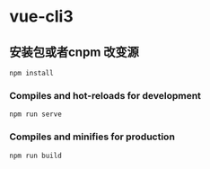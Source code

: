 # vue-cli3

## 安装包或者cnpm 改变源
```
npm install
```

### Compiles and hot-reloads for development
```
npm run serve
```

### Compiles and minifies for production
```
npm run build
```


